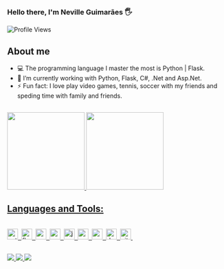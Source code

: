 ### Hello there, I'm Neville Guimarães 🖐️

![Profile Views](https://komarev.com/ghpvc/?username=leoneville&theme=default&color=blue&style=flat&label=Profile+Views)

## About me
- 💻 The programming language I master the most is Python | Flask.
- 🔭 I’m currently working with Python, Flask, C#, .Net and Asp.Net.
- ⚡ Fun fact: I love play video games, tennis, soccer with my friends and speding time with family and friends.

##

<div>
<a href="https://github.com/leoneville">
<img height="180em" src="https://github-readme-stats.vercel.app/api?username=leoneville&show_icons=true&theme=dracula">
<img height="180em" src="https://github-readme-stats.vercel.app/api/top-langs/?username=leoneville&layout=compact&theme=dracula">
</div>

## Languages and Tools:

<div style="display: inline_block"><br/>
    <img src="https://img.shields.io/badge/Python-05122A?style=flat&logo=python" alt="python Badge" height="25">&nbsp;
    <img src="https://img.shields.io/badge/Flask-05122A?style=flat&logo=flask" alt="flask Badge" height="25">&nbsp;
    <img src="https://img.shields.io/badge/Go-05122A?style=flat&logo=go" alt="go Badge" height="25">&nbsp;
    <img src="https://img.shields.io/badge/React-05122A?style=flat&logo=react" alt="react Badge" height="25">&nbsp;
    <img src="https://img.shields.io/badge/Javascript-05122A?style=flat&logo=javascript" alt="javascript Badge" height="25">&nbsp;
    <img src="https://img.shields.io/badge/C++-05122A?style=flat&logo=c%2B%2B&" alt="c++ Badge" height="25">&nbsp;
    <img src="https://img.shields.io/badge/Mysql-05122A?style=flat&logo=mysql" alt="mysql Badge" height="25">&nbsp;
    <img src="https://img.shields.io/badge/Docker-05122A?style=flat&logo=docker" alt="docker Badge" height="25">&nbsp;
    <img src="https://img.shields.io/badge/Git-05122A?style=flat&logo=git" alt="git Badge" height="25">&nbsp;
</div>
  
##

<div>
    <a href="mailto:leoneville_@hotmail.com" target="_blank"><img src="https://img.shields.io/badge/Microsoft_Outlook-0078D4?style=for-the-badge&logo=microsoft-outlook&logoColor=white">
    <a href="https://www.linkedin.com/in/neville-guimaraes-4834a91a3/" target="_blank"><img src="https://img.shields.io/badge/LinkedIn-0077B5?style=for-the-badge&logo=linkedin&logoColor=white">
    <a href="https://www.instagram.com/leoneville.dev/" target="_blank"><img src="https://img.shields.io/badge/Instagram-E4405F?style=for-the-badge&logo=instagram&logoColor=white">
</div>
